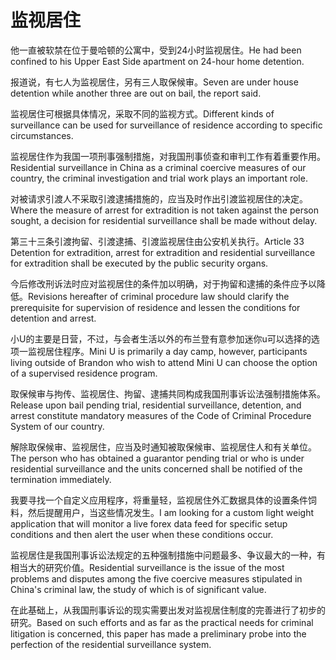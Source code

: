 # 监视居住

<p><span class="chinese">他一直被软禁在位于曼哈顿的公寓中，受到24小时监视居住。</span><span class="english">He had been confined to his Upper East Side apartment on 24-hour home detention.</span></p>

<p><span class="chinese">报道说，有七人为监视居住，另有三人取保候审。</span><span class="english">Seven are under house detention while another three are out on bail, the report said.</span></p>

<p><span class="chinese">监视居住可根据具体情况，采取不同的监视方式。</span><span class="english">Different kinds of surveillance can be used for surveillance of residence according to specific circumstances.</span></p>

<p><span class="chinese">监视居住作为我国一项刑事强制措施，对我国刑事侦查和审判工作有着重要作用。</span><span class="english">Residential surveillance in China as a criminal coercive measures of our country, the criminal investigation and trial work plays an important role.</span></p>

<p><span class="chinese">对被请求引渡人不采取引渡逮捕措施的，应当及时作出引渡监视居住的决定。</span><span class="english">Where the measure of arrest for extradition is not taken against the person sought, a decision for residential surveillance shall be made without delay.</span></p>

<p><span class="chinese">第三十三条引渡拘留、引渡逮捕、引渡监视居住由公安机关执行。</span><span class="english">Article 33 Detention for extradition, arrest for extradition and residential surveillance for extradition shall be executed by the public security organs.</span></p>

<p><span class="chinese">今后修改刑诉法时应对监视居住的条件加以明确，对于拘留和逮捕的条件应予以降低。</span><span class="english">Revisions hereafter of criminal procedure law should clarify the prerequisite for supervision of residence and lessen the conditions for detention and arrest.</span></p>

<p><span class="chinese">小U的主要是日营，不过，与会者生活以外的布兰登有意参加迷你u可以选择的选项一监视居住程序。</span><span class="english">Mini U is primarily a day camp, however, participants living outside of Brandon who wish to attend Mini U can choose the option of a supervised residence program.</span></p>

<p><span class="chinese">取保候审与拘传、监视居住、拘留、逮捕共同构成我国刑事诉讼法强制措施体系。</span><span class="english">Release upon bail pending trial, residential surveillance, detention, and arrest constitute mandatory measures of the Code of Criminal Procedure System of our country.</span></p>

<p><span class="chinese">解除取保候审、监视居住，应当及时通知被取保候审、监视居住人和有关单位。</span><span class="english">The person who has obtained a guarantor pending trial or who is under residential surveillance and the units concerned shall be notified of the termination immediately.</span></p>

<p><span class="chinese">我要寻找一个自定义应用程序，将重量轻，监视居住外汇数据具体的设置条件饲料，然后提醒用户，当这些情况发生。</span><span class="english">I am looking for a custom light weight application that will monitor a live forex data feed for specific setup conditions and then alert the user when these conditions occur.</span></p>

<p><span class="chinese">监视居住是我国刑事诉讼法规定的五种强制措施中问题最多、争议最大的一种，有相当大的研究价值。</span><span class="english">Residential surveillance is the issue of the most problems and disputes among the five coercive measures stipulated in China's criminal law, the study of which is of significant value.</span></p>

<p><span class="chinese">在此基础上，从我国刑事诉讼的现实需要出发对监视居住制度的完善进行了初步的研究。</span><span class="english">Based on such efforts and as far as the practical needs for criminal litigation is concerned, this paper has made a preliminary probe into the perfection of the residential surveillance system.</span></p>

